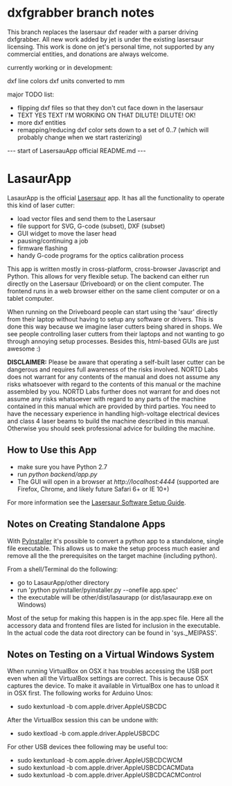 dxfgrabber branch notes
=======================

This branch replaces the lasersaur dxf reader with a parser driving
dxfgrabber.   All new work added by jet is under the existing
lasersaur licensing.  This work is done on jet's personal time,
not supported by any commercial entities, and donations are always welcome.

currently working or in development:

dxf line colors
dxf units converted to mm

major TODO list:
- flipping dxf files so that they don't cut face down in the lasersaur
- TEXT YES TEXT I'M WORKING ON THAT DILUTE! DILUTE! OK!
- more dxf entities
- remapping/reducing dxf color sets down to a set of 0..7
  (which will probably change when we start rasterizing)

--- start of LasersauApp official README.md ---

LasaurApp 
=========

LasaurApp is the official [Lasersaur](http://lasersaur.com) app. It has all the functionality to operate this kind of laser cutter:

- load vector files and send them to the Lasersaur
- file support for SVG, G-code (subset), DXF (subset)
- GUI widget to move the laser head
- pausing/continuing a job
- firmware flashing
- handy G-code programs for the optics calibration process

This app is written mostly in cross-platform, cross-browser Javascript and Python. This allows for very flexible setup. The backend can either run directly on the Lasersaur (Driveboard) or on the client computer. The frontend runs in a web browser either on the same client computer or on a tablet computer.

When running on the Driveboard people can start using the 'saur' directly from their laptop without having to setup any software or drivers. This is done this way because we imagine laser cutters being shared in shops. We see people controlling laser cutters from their laptops and not wanting to go through annoying setup processes. Besides this, html-based GUIs are just awesome :)

**DISCLAIMER:** Please be aware that operating a self-built laser cutter can be dangerous and requires full awareness of the risks involved. NORTD Labs does not warrant for any contents of the manual and does not assume any risks whatsoever with regard to the contents of this manual or the machine assembled by you. NORTD Labs further does not warrant for and does not assume any risks whatsoever with regard to any parts of the machine contained in this manual which are provided by third parties. You need to have the necessary experience in handling high-voltage electrical devices and class 4 laser beams to build the machine described in this manual. Otherwise you should seek professional advice for building the machine.


How to Use this App
-------------------


* make sure you have Python 2.7
* run *python backend/app.py*
* The GUI will open in a browser at *http://localhost:4444*
  (supported are Firefox, Chrome, and likely future Safari 6+ or IE 10+)

For more information see the [Lasersaur Software Setup Guide](http://www.lasersaur.com/manual/software_setup).



Notes on Creating Standalone Apps
----------------------------------

With [PyInstaller](http://www.pyinstaller.org) it's possible to convert a python app to a standalone, single file executable. This allows us to make the setup process much easier and remove all the the prerequisites on the target machine (including python).

From a shell/Terminal do the following:

* go to LasaurApp/other directory
* run 'python pyinstaller/pyinstaller.py --onefile app.spec'
* the executable will be other/dist/lasaurapp (or dist/lasaurapp.exe on Windows)

Most of the setup for making this happen is in the app.spec file. Here all the accessory data and frontend files are listed for inclusion in the executable. In the actual code the data root directory can be found in 'sys._MEIPASS'.


Notes on Testing on a Virtual Windows System
---------------------------------------------
When running VirtualBox on OSX it has troubles accessing the USB port even when all the VirtualBox settings are correct. This is because OSX captures the device. To make it available in VirtualBox one has to unload it in OSX first. The following works for Arduino Unos:

- sudo kextunload -b com.apple.driver.AppleUSBCDC

After the VirtualBox session this can be undone with:

- sudo kextload -b com.apple.driver.AppleUSBCDC

For other USB devices thee following may be useful too:
- sudo kextunload -b com.apple.driver.AppleUSBCDCWCM
- sudo kextunload -b com.apple.driver.AppleUSBCDCACMData
- sudo kextunload -b com.apple.driver.AppleUSBCDCACMControl
